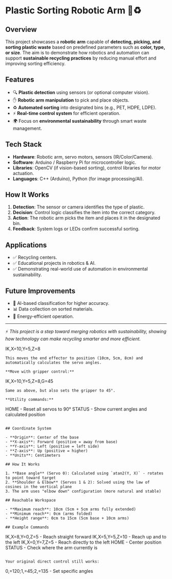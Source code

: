 # Plastic Sorting Robotic Arm 🤖♻️

## Overview

This project showcases a **robotic arm** capable of **detecting, picking, and sorting plastic waste** based on predefined parameters such as **color, type, or size**. The aim is to demonstrate how robotics and automation can support **sustainable recycling practices** by reducing manual effort and improving sorting efficiency.

## Features

* 🔍 **Plastic detection** using sensors (or optional computer vision).
* ✋ **Robotic arm manipulation** to pick and place objects.
* ♻️ **Automated sorting** into designated bins (e.g., PET, HDPE, LDPE).
* ⚡ **Real-time control system** for efficient operation.
* 🌍 Focus on **environmental sustainability** through smart waste management.

## Tech Stack

* **Hardware**: Robotic arm, servo motors, sensors (IR/Color/Camera).
* **Software**: Arduino / Raspberry Pi for microcontroller logic.
* **Libraries**: OpenCV (if vision-based sorting), control libraries for motor actuation.
* **Languages**: C++ (Arduino), Python (for image processing/AI).

## How It Works

1. **Detection**: The sensor or camera identifies the type of plastic.
2. **Decision**: Control logic classifies the item into the correct category.
3. **Action**: The robotic arm picks the item and places it in the designated bin.
4. **Feedback**: System logs or LEDs confirm successful sorting.

## Applications

* ✅ Recycling centers.
* ✅ Educational projects in robotics & AI.
* ✅ Demonstrating real-world use of automation in environmental sustainability.

## Future Improvements

* 🧠 AI-based classification for higher accuracy.
* 📊 Data collection on sorted materials.
* 🔋 Energy-efficient operation.

---

⚡ *This project is a step toward merging robotics with sustainability, showing how technology can make recycling smarter and more efficient.*


IK,X=10,Y=5,Z=8
```
This moves the end effector to position (10cm, 5cm, 8cm) and automatically calculates the servo angles.

**Move with gripper control:**
```
IK,X=10,Y=5,Z=8,G=45
```
Same as above, but also sets the gripper to 45°.

**Utility commands:**
```
HOME     - Reset all servos to 90°
STATUS   - Show current angles and calculated position
```

## Coordinate System

- **Origin**: Center of the base
- **X-axis**: Forward (positive = away from base)
- **Y-axis**: Left (positive = left side)
- **Z-axis**: Up (positive = higher)
- **Units**: Centimeters

## How It Works

1. **Base angle** (Servo 0): Calculated using `atan2(Y, X)` - rotates to point toward target
2. **Shoulder & Elbow** (Servos 1 & 2): Solved using the law of cosines in the vertical plane
3. The arm uses "elbow down" configuration (more natural and stable)

## Reachable Workspace

- **Maximum reach**: 10cm (5cm + 5cm arms fully extended)
- **Minimum reach**: 0cm (arms folded)
- **Height range**: 0cm to 15cm (5cm base + 10cm arms)

## Example Commands
```
IK,X=8,Y=0,Z=5     - Reach straight forward
IK,X=5,Y=5,Z=10    - Reach up and to the left
IK,X=0,Y=7,Z=5     - Reach directly to the left
HOME               - Center position
STATUS             - Check where the arm currently is
```

Your original direct control still works:
```
0,=120;1,=45;2,=135    - Set specific angles
